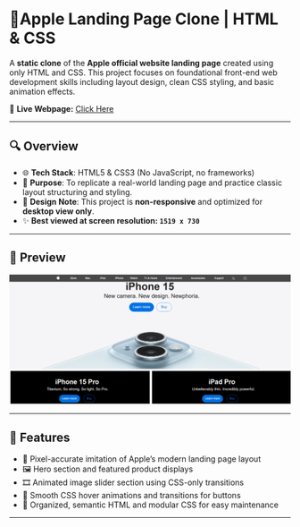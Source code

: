 # 📱Apple Landing Page Clone | HTML & CSS

A **static clone** of the **Apple official website landing page** created using only HTML and CSS. This project focuses on foundational front-end web development skills including layout design, clean CSS styling, and basic animation effects.

🔗 **Live Webpage:** [Click Here](https://githubnaman259.github.io/Linkedin_Clone/)

---

## 🔍 Overview

- 🌐 **Tech Stack**: HTML5 & CSS3 (No JavaScript, no frameworks)
- 🎯 **Purpose**: To replicate a real-world landing page and practice classic layout structuring and styling.
- 📐 **Design Note**: This project is **non-responsive** and optimized for **desktop view only**.
- ✨ **Best viewed at screen resolution: `1519 x 730`**

---

## 📸 Preview

![Screenshot Preview](images/demo.png) <!-- Replace with actual preview image -->

---

## 📁 Features

- 🔷 Pixel-accurate imitation of Apple’s modern landing page layout
- 🖼️ Hero section and featured product displays
- 🎞️ Animated image slider section using CSS-only transitions
- 🎨 Smooth CSS hover animations and transitions for buttons
- 🧹 Organized, semantic HTML and modular CSS for easy maintenance

---
